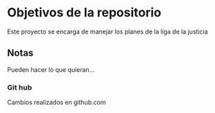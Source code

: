 # Objetivos de la repositorio

Este proyecto se encarga de manejar los planes de la liga de la justicia


## Notas
Pueden hacer lo que quieran...

### Git hub
Cambios realizados en github.com
